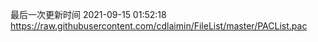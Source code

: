 最后一次更新时间 2021-09-15 01:52:18
https://raw.githubusercontent.com/cdlaimin/FileList/master/PACList.pac

